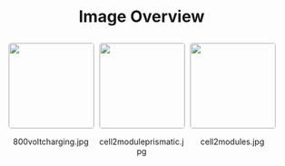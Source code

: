 <style>
    .image-gallery {
        display: flex;
        flex-wrap: wrap;
        gap: 10px;
        justify-content: center;
        padding: 10px;
    }
    .image-gallery img {
        width: 150px;
        height: auto;
        border: 1px solid #ddd;
        border-radius: 5px;
    }
    .image-gallery div {
        flex: 1 1 calc(33.333% - 20px); /* Three images per row on large screens */
        max-width: 150px;
        text-align: center;
    }
    @media (max-width: 768px) {
        .image-gallery div {
            flex: 1 1 calc(50% - 20px); /* Two images per row on medium screens */
        }
    }
    @media (max-width: 480px) {
        .image-gallery div {
            flex: 1 1 100%; /* One image per row on small screens */
        }
    }
</style>
<h1 style ="text-align: center;"> Image Overview </h1> <div class="image-gallery">
<div>
<img src="https://media.evkx.net/multimedia/technology/battery/batterysystem/800voltcharging_st.jpg">
<p>800voltcharging.jpg</p>
</div>
<div>
<img src="https://media.evkx.net/multimedia/technology/battery/batterysystem/cell2moduleprismatic_st.jpg">
<p>cell2moduleprismatic.jpg</p>
</div>
<div>
<img src="https://media.evkx.net/multimedia/technology/battery/batterysystem/cell2modules_st.jpg">
<p>cell2modules.jpg</p>
</div>
</div>
